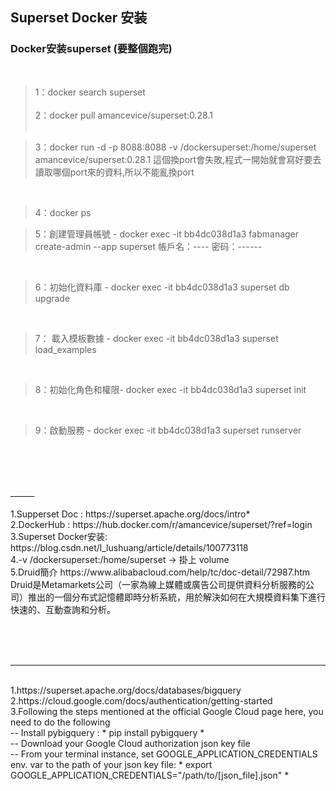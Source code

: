 ## Superset Docker 安装
### Docker安装superset (要整個跑完)
</br>

> 1：docker search superset 
</br></br>
> 2：docker pull amancevice/superset:0.28.1 
</br></br>

> 3：docker run -d -p 8088:8088  -v  /dockersuperset:/home/superset  amancevice/superset:0.28.1 
     這個換port會失敗,程式一開始就會寫好要去讀取哪個port來的資料,所以不能亂換port  
</br>

> 4：docker ps 
> </br>

> 5：創建管理員帳號 -  docker exec -it  bb4dc038d1a3   fabmanager  create-admin  --app superset  帳戶名：---- 密码：------

</br>

> 6：初始化資料庫 - docker exec -it  bb4dc038d1a3  superset db upgrade

</br>

> 7： 載入模板數據 - docker exec -it  bb4dc038d1a3  superset load_examples

</br>

> 8：初始化角色和權限- docker exec -it  bb4dc038d1a3  superset init

</br>

> 9：啟動服務 - docker exec -it bb4dc038d1a3  superset runserver

</br>
</br>
</br>
</br>
______
</br>
</br>
1.Supperset Doc : https://superset.apache.org/docs/intro*
</br>
2.DockerHub : https://hub.docker.com/r/amancevice/superset/?ref=login
</br>
3.Superset Docker安装: https://blog.csdn.net/l_lushuang/article/details/100773118
</br>
4.-v  /dockersuperset:/home/superset  → 掛上 volume 
</br>
5.Druid簡介
https://www.alibabacloud.com/help/tc/doc-detail/72987.htm
Druid是Metamarkets公司（一家為線上媒體或廣告公司提供資料分析服務的公司）推出的一個分布式記憶體即時分析系統，用於解決如何在大規模資料集下進行快速的、互動查詢和分析。

</br></br></br>
______
</br>
1.https://superset.apache.org/docs/databases/bigquery
</br>
2.https://cloud.google.com/docs/authentication/getting-started
</br>
3.Following the steps mentioned at the official Google Cloud page here, you need to do the following </br>
-- Install pybigquery : * pip install pybigquery *  </br>
-- Download your Google Cloud authorization json key file </br> 
-- From your terminal instance, set GOOGLE_APPLICATION_CREDENTIALS env. var to the path of your json key file: * export GOOGLE_APPLICATION_CREDENTIALS="/path/to/[json_file].json" *</br>

